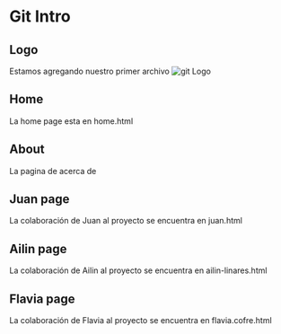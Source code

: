 # Git Intro

## Logo

Estamos agregando nuestro primer archivo
![git Logo](https://git-scm.com/images/logo@2x.png)

## Home 

La home page esta en home.html

## About

La pagina de acerca de

## Juan page

La colaboración de Juan al proyecto se encuentra en juan.html

## Ailin page

La colaboración de Ailin al proyecto se encuentra en ailin-linares.html

## Flavia page

La colaboración de Flavia al proyecto se encuentra en flavia.cofre.html
